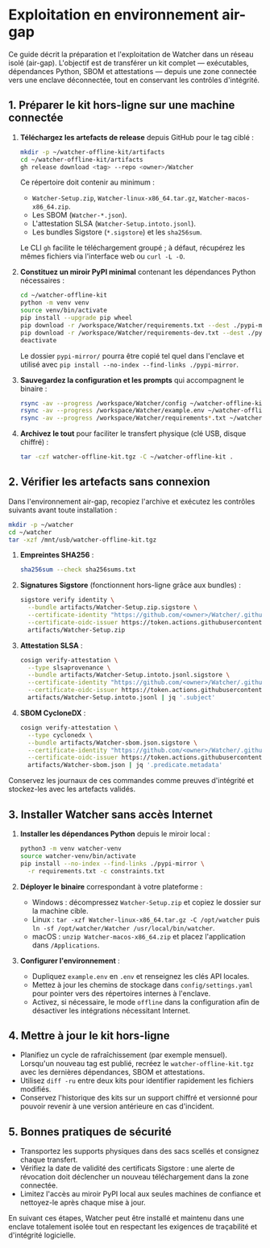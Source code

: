 # Exploitation en environnement air-gap

Ce guide décrit la préparation et l'exploitation de Watcher dans un réseau isolé (air-gap).
L'objectif est de transférer un kit complet — exécutables, dépendances Python, SBOM et
attestations — depuis une zone connectée vers une enclave déconnectée, tout en conservant les
contrôles d'intégrité.

## 1. Préparer le kit hors-ligne sur une machine connectée

1. **Téléchargez les artefacts de release** depuis GitHub pour le tag ciblé :

   ```bash
   mkdir -p ~/watcher-offline-kit/artifacts
   cd ~/watcher-offline-kit/artifacts
   gh release download <tag> --repo <owner>/Watcher
   ```

   Ce répertoire doit contenir au minimum :

   - `Watcher-Setup.zip`, `Watcher-linux-x86_64.tar.gz`, `Watcher-macos-x86_64.zip`.
   - Les SBOM (`Watcher-*.json`).
   - L'attestation SLSA (`Watcher-Setup.intoto.jsonl`).
   - Les bundles Sigstore (`*.sigstore`) et les `sha256sum`.

   Le CLI `gh` facilite le téléchargement groupé ; à défaut, récupérez les mêmes fichiers via
   l'interface web ou `curl -L -O`.

2. **Constituez un miroir PyPI minimal** contenant les dépendances Python nécessaires :

   ```bash
   cd ~/watcher-offline-kit
   python -m venv venv
   source venv/bin/activate
   pip install --upgrade pip wheel
   pip download -r /workspace/Watcher/requirements.txt --dest ./pypi-mirror
   pip download -r /workspace/Watcher/requirements-dev.txt --dest ./pypi-mirror
   deactivate
   ```

   Le dossier `pypi-mirror/` pourra être copié tel quel dans l'enclave et utilisé avec
   `pip install --no-index --find-links ./pypi-mirror`.

3. **Sauvegardez la configuration et les prompts** qui accompagnent le binaire :

   ```bash
   rsync -av --progress /workspace/Watcher/config ~/watcher-offline-kit/
   rsync -av --progress /workspace/Watcher/example.env ~/watcher-offline-kit/
   rsync -av --progress /workspace/Watcher/requirements*.txt ~/watcher-offline-kit/
   ```

4. **Archivez le tout** pour faciliter le transfert physique (clé USB, disque chiffré) :

   ```bash
   tar -czf watcher-offline-kit.tgz -C ~/watcher-offline-kit .
   ```

## 2. Vérifier les artefacts sans connexion

Dans l'environnement air-gap, recopiez l'archive et exécutez les contrôles suivants avant toute
installation :

```bash
mkdir -p ~/watcher
cd ~/watcher
tar -xzf /mnt/usb/watcher-offline-kit.tgz
```

1. **Empreintes SHA256** :

   ```bash
   sha256sum --check sha256sums.txt
   ```

2. **Signatures Sigstore** (fonctionnent hors-ligne grâce aux bundles) :

   ```bash
   sigstore verify identity \
     --bundle artifacts/Watcher-Setup.zip.sigstore \
     --certificate-identity "https://github.com/<owner>/Watcher/.github/workflows/release.yml@refs/tags/<tag>" \
     --certificate-oidc-issuer https://token.actions.githubusercontent.com \
     artifacts/Watcher-Setup.zip
   ```

3. **Attestation SLSA** :

   ```bash
   cosign verify-attestation \
     --type slsaprovenance \
     --bundle artifacts/Watcher-Setup.intoto.jsonl.sigstore \
     --certificate-identity "https://github.com/<owner>/Watcher/.github/workflows/release.yml@refs/tags/<tag>" \
     --certificate-oidc-issuer https://token.actions.githubusercontent.com \
     artifacts/Watcher-Setup.intoto.jsonl | jq '.subject'
   ```

4. **SBOM CycloneDX** :

   ```bash
   cosign verify-attestation \
     --type cyclonedx \
     --bundle artifacts/Watcher-sbom.json.sigstore \
     --certificate-identity "https://github.com/<owner>/Watcher/.github/workflows/release.yml@refs/tags/<tag>" \
     --certificate-oidc-issuer https://token.actions.githubusercontent.com \
     artifacts/Watcher-sbom.json | jq '.predicate.metadata'
   ```

Conservez les journaux de ces commandes comme preuves d'intégrité et stockez-les avec les
artefacts validés.

## 3. Installer Watcher sans accès Internet

1. **Installer les dépendances Python** depuis le miroir local :

   ```bash
   python3 -m venv watcher-venv
   source watcher-venv/bin/activate
   pip install --no-index --find-links ./pypi-mirror \
     -r requirements.txt -c constraints.txt
   ```

2. **Déployer le binaire** correspondant à votre plateforme :

   - Windows : décompressez `Watcher-Setup.zip` et copiez le dossier sur la machine cible.
   - Linux : `tar -xzf Watcher-linux-x86_64.tar.gz -C /opt/watcher` puis `ln -sf /opt/watcher/Watcher /usr/local/bin/watcher`.
   - macOS : `unzip Watcher-macos-x86_64.zip` et placez l'application dans `/Applications`.

3. **Configurer l'environnement** :

   - Dupliquez `example.env` en `.env` et renseignez les clés API locales.
   - Mettez à jour les chemins de stockage dans `config/settings.yaml` pour pointer vers des
     répertoires internes à l'enclave.
   - Activez, si nécessaire, le mode `offline` dans la configuration afin de désactiver les
     intégrations nécessitant Internet.

## 4. Mettre à jour le kit hors-ligne

- Planifiez un cycle de rafraîchissement (par exemple mensuel). Lorsqu'un nouveau tag est publié,
  recréez le `watcher-offline-kit.tgz` avec les dernières dépendances, SBOM et attestations.
- Utilisez `diff -ru` entre deux kits pour identifier rapidement les fichiers modifiés.
- Conservez l'historique des kits sur un support chiffré et versionné pour pouvoir revenir à
  une version antérieure en cas d'incident.

## 5. Bonnes pratiques de sécurité

- Transportez les supports physiques dans des sacs scellés et consignez chaque transfert.
- Vérifiez la date de validité des certificats Sigstore : une alerte de révocation doit déclencher
  un nouveau téléchargement dans la zone connectée.
- Limitez l'accès au miroir PyPI local aux seules machines de confiance et nettoyez-le après
  chaque mise à jour.

En suivant ces étapes, Watcher peut être installé et maintenu dans une enclave totalement
isolée tout en respectant les exigences de traçabilité et d'intégrité logicielle.
